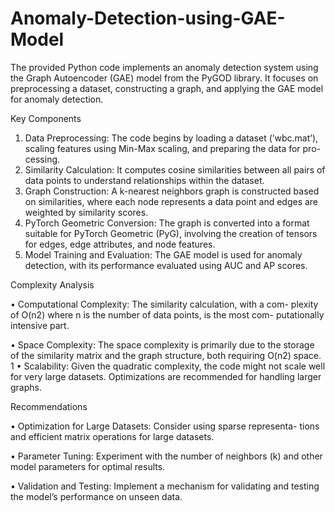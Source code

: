 # Anomaly-Detection-using-GAE-Model
The provided Python code implements an anomaly detection system using the Graph Autoencoder (GAE) model from the PyGOD library. It focuses on preprocessing a dataset, constructing a graph, and applying the GAE model for anomaly detection.

Key Components
1. Data Preprocessing: The code begins by loading a dataset (’wbc.mat’),
scaling features using Min-Max scaling, and preparing the data for pro-
cessing.
2. Similarity Calculation: It computes cosine similarities between all pairs
of data points to understand relationships within the dataset.
3. Graph Construction: A k-nearest neighbors graph is constructed based
on similarities, where each node represents a data point and edges are
weighted by similarity scores.
4. PyTorch Geometric Conversion: The graph is converted into a format
suitable for PyTorch Geometric (PyG), involving the creation of tensors
for edges, edge attributes, and node features.
5. Model Training and Evaluation: The GAE model is used for anomaly
detection, with its performance evaluated using AUC and AP scores.

Complexity Analysis

• Computational Complexity: The similarity calculation, with a com-
plexity of O(n2) where n is the number of data points, is the most com-
putationally intensive part.

• Space Complexity: The space complexity is primarily due to the storage
of the similarity matrix and the graph structure, both requiring O(n2)
space.
1
• Scalability: Given the quadratic complexity, the code might not scale
well for very large datasets. Optimizations are recommended for handling
larger graphs.

Recommendations

• Optimization for Large Datasets: Consider using sparse representa-
tions and efficient matrix operations for large datasets.

• Parameter Tuning: Experiment with the number of neighbors (k) and
other model parameters for optimal results.

• Validation and Testing: Implement a mechanism for validating and
testing the model’s performance on unseen data.
